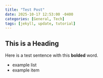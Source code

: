 ```yaml
---
title: "Test Post"
date: 2025-10-17 12:53:00 -0400
categories: [General, Tech]
tags: [jekyll, update, tutorial]
---
```



## This is a Heading

Here is a test sentence with this **bolded** word.
* example list
* example item
